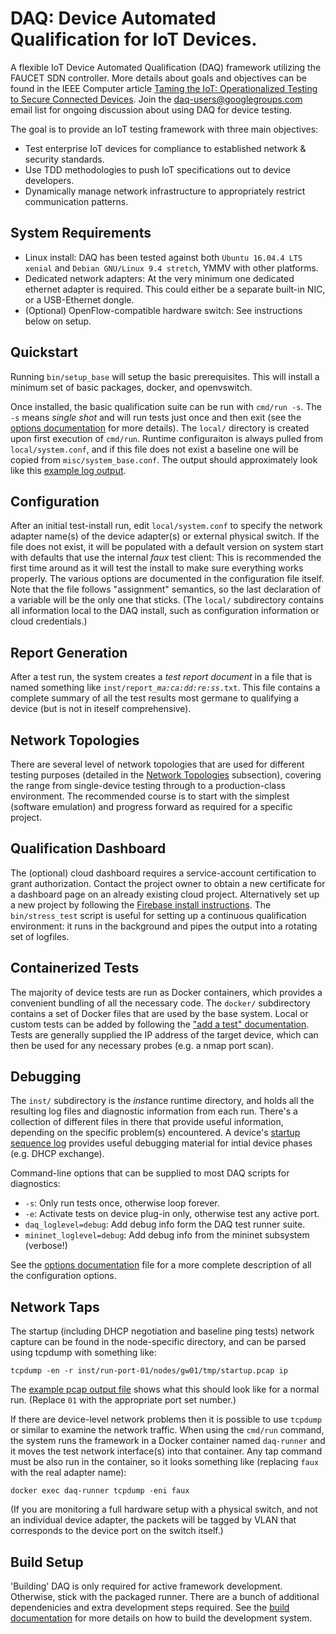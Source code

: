 # DAQ: <b>D</b>evice <b>A</b>utomated <b>Q</b>ualification for IoT Devices.

A flexible IoT Device Automated Qualification (DAQ) framework utilizing the FAUCET SDN controller.
More details about goals and objectives can be found in the IEEE Computer article
[Taming the IoT: Operationalized Testing to Secure Connected Devices](https://www.computer.org/csdl/mags/co/2018/06/mco2018060090-abs.html).
Join the [daq-users@googlegroups.com](https://groups.google.com/forum/#!forum/daq-users) email
list for ongoing discussion about using DAQ for device testing.

The goal is to provide an IoT testing framework with three main objectives:
* Test enterprise IoT devices for compliance to established network & security standards.
* Use TDD methodologies to push IoT specifications out to device developers.
* Dynamically manage network infrastructure to appropriately restrict communication patterns.

## System Requirements

* Linux install: DAQ has been tested against both `Ubuntu 16.04.4 LTS xenial` and
`Debian GNU/Linux 9.4 stretch`, YMMV with other platforms.
* Dedicated network adapters: At the very minimum one dedicated ethernet adapter is
required. This could either be a separate built-in NIC, or a USB-Ethernet dongle.
* (Optional) OpenFlow-compatible hardware switch: See instructions below on setup.

## Quickstart

Running `bin/setup_base` will setup the basic prerequisites. This will install a
minimum set of basic packages, docker, and openvswitch.

Once installed, the basic qualification suite can be run with `cmd/run -s`. The `-s`
means <em>single shot</em> and will run tests just once and then exit (see the
[options documentation](docs/options.md) for more details). The `local/` directory is 
created upon first execution of `cmd/run`. Runtime configuraiton
is always pulled from `local/system.conf`, and if this file does not exist a baseline
one will be copied from `misc/system_base.conf`.
The output should approximately look like this [example log output](docs/run_log.md).

## Configuration

After an initial test-install run, edit `local/system.conf` to specify the network adapter
name(s) of the device adapter(s) or external physical switch.
If the file does not exist, it will be populated with a default version on system start with
defaults that use the internal _faux_ test client: This is recommended the first time around
as it will test the install to make sure everything works properly. The various options are
documented in the configuration file itself. Note that the file follows "assignment" semantics,
so the last declaration of a variable will be the only one that sticks. (The `local/`
subdirectory contains all information local to the DAQ install, such as configuration information
or cloud credentials.)

## Report Generation

After a test run, the system creates a <em>test report document</em> in a file that is named
something like <code>inst/report_<em>ma:ca:dd:re:ss</em>.txt</code>. This file contains a complete summary
of all the test results most germane to qualifying a device (but is not in iteself comprehensive).

## Network Topologies

There are several level of network topologies that are used for different testing purposes
(detailed in the [Network Topologies](docs/topologies.md) subsection), covering the range from
single-device testing through to a production-class environment.
The recommended course is to start with the simplest (software emulation) and progress
forward as required for a specific project.

## Qualification Dashboard

The (optional) cloud dashboard requires a service-account certification to grant authorization.
Contact the project owner to obtain a new certificate for a dashboard page on an already
existing cloud project. Alternatively set up a new project by following the
[Firebase install instructions](docs/firebase.md). The `bin/stress_test` script is useful for
setting up a continuous qualification environment: it runs in the background and pipes the output
into a rotating set of logfiles.

## Containerized Tests

The majority of device tests are run as Docker containers, which provides a convenient bundling of
all the necessary code. The `docker/` subdirectory contains a set of Docker files that are used
by the base system. Local or custom tests can be added by following the
["add a test" documentation](docs/add_test.md). Tests are generally supplied the IP address of the
target device, which can then be used for any necessary probes (e.g. a nmap port scan).

## Debugging

The `inst/` subdirectory is the <em>inst</em>ance runtime directory, and holds all the resulting
log files and diagnostic information from each run. There's a collection of different files in
there that provide useful information, depending on the specific problem(s) encountered. A device's
[startup sequence log](docs/startup_pcap.md) provides useful debugging material for intial device
phases (e.g. DHCP exchange).

Command-line options that can be supplied to most DAQ scripts for diagnostics:
* `-s`: Only run tests once, otherwise loop forever.
* `-e`: Activate tests on device plug-in only, otherwise test any active port.
* `daq_loglevel=debug`: Add debug info form the DAQ test runner suite.
* `mininet_loglevel=debug`: Add debug info from the mininet subsystem (verbose!)

See the [options documentation](docs/options.md) file for a more complete
description of all the configuration options.

## Network Taps

The startup (including DHCP negotiation and baseline ping tests) network capture can be found
in the node-specific directory, and can be parsed using tcpdump with something like:

`tcpdump -en -r inst/run-port-01/nodes/gw01/tmp/startup.pcap ip`

The [example pcap output file](docs/startup_pcap.md) shows what this should look like for a normal run.
(Replace `01` with the appropriate port set number.)

If there are device-level network problems then it is possible to use `tcpdump` or similar
to examine the network traffic. When using the `cmd/run` command, the system runs the
framework in a Docker container named `daq-runner` and it moves the test
network interface(s) into that container. Any tap command must be also run in the container, so it
looks something like (replacing `faux` with the real adapter name):

`docker exec daq-runner tcpdump -eni faux`

(If you are monitoring a full hardware setup with a physical switch, and not an individual
device adapter, the packets will be tagged by VLAN that corresponds to the device port on the
switch itself.)

## Build Setup

'Building' DAQ is only required for active framework development. Otherwise, stick
with the packaged runner.  There are a bunch of additional dependenicies and extra
development steps required. See the [build documentation](docs/build.md) for more details
on how to build the development system.
